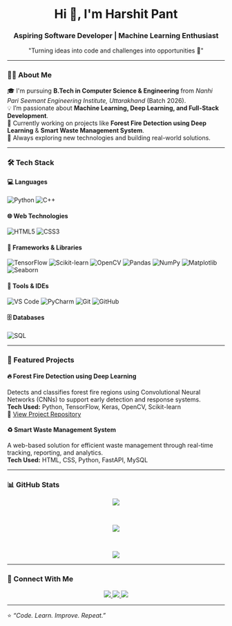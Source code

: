 <!--## Hi there 👋

**Harshitpant12/Harshitpant12** is a ✨ _special_ ✨ repository because its `README.md` (this file) appears on your GitHub profile.

Here are some ideas to get you started:

- 🔭 I’m currently working on ...
- 🌱 I’m currently learning ...
- 👯 I’m looking to collaborate on ...
- 🤔 I’m looking for help with ...
- 💬 Ask me about ...
- 📫 How to reach me: ...
- 😄 Pronouns: ...
- ⚡ Fun fact: ...

 🌟 GitHub Profile README for Harshit Pant -->
<h1 align="center">Hi 👋, I'm Harshit Pant</h1>
<h3 align="center">Aspiring Software Developer | Machine Learning Enthusiast</h3>
<p align="center">"Turning ideas into code and challenges into opportunities 🚀"</p>

---

### 👨‍💻 About Me  
🎓 I'm pursuing **B.Tech in Computer Science & Engineering** from *Nanhi Pari Seemant Engineering Institute, Uttarakhand* (Batch 2026).  
💡 I’m passionate about **Machine Learning, Deep Learning, and Full-Stack Development**.  
🧠 Currently working on projects like **Forest Fire Detection using Deep Learning** & **Smart Waste Management System**.  
🚀 Always exploring new technologies and building real-world solutions.  

---

### 🛠️ Tech Stack  

#### 💻 Languages  
![Python](https://img.shields.io/badge/Python-3776AB?style=for-the-badge&logo=python&logoColor=white)
![C++](https://img.shields.io/badge/C++-00599C?style=for-the-badge&logo=c%2B%2B&logoColor=white)

#### 🌐 Web Technologies  
![HTML5](https://img.shields.io/badge/HTML5-E34F26?style=for-the-badge&logo=html5&logoColor=white)
![CSS3](https://img.shields.io/badge/CSS3-1572B6?style=for-the-badge&logo=css3&logoColor=white)

#### 🧩 Frameworks & Libraries  
![TensorFlow](https://img.shields.io/badge/TensorFlow-FF6F00?style=for-the-badge&logo=tensorflow&logoColor=white)
![Scikit-learn](https://img.shields.io/badge/Scikit--learn-F7931E?style=for-the-badge&logo=scikit-learn&logoColor=white)
![OpenCV](https://img.shields.io/badge/OpenCV-27338e?style=for-the-badge&logo=opencv&logoColor=white)
![Pandas](https://img.shields.io/badge/Pandas-150458?style=for-the-badge&logo=pandas&logoColor=white)
![NumPy](https://img.shields.io/badge/Numpy-013243?style=for-the-badge&logo=numpy&logoColor=white)
![Matplotlib](https://img.shields.io/badge/Matplotlib-11557C?style=for-the-badge)
![Seaborn](https://img.shields.io/badge/Seaborn-4C9A2A?style=for-the-badge)

#### 🧰 Tools & IDEs  
![VS Code](https://img.shields.io/badge/VS%20Code-0078D4?style=for-the-badge&logo=visual%20studio%20code&logoColor=white)
![PyCharm](https://img.shields.io/badge/PyCharm-21D789?style=for-the-badge&logo=pycharm&logoColor=black)
![Git](https://img.shields.io/badge/Git-F05033?style=for-the-badge&logo=git&logoColor=white)
![GitHub](https://img.shields.io/badge/GitHub-181717?style=for-the-badge&logo=github&logoColor=white)

#### 🗄️ Databases  
![SQL](https://img.shields.io/badge/SQL-316192?style=for-the-badge&logo=postgresql&logoColor=white)

---

### 🚀 Featured Projects  

#### 🔥 Forest Fire Detection using Deep Learning  
Detects and classifies forest fire regions using Convolutional Neural Networks (CNNs) to support early detection and response systems.  
**Tech Used:** Python, TensorFlow, Keras, OpenCV, Scikit-learn  
📂 [View Project Repository](https://github.com/Harshitpant12/Forest-Fire-Detection) 

#### ♻️ Smart Waste Management System  
A web-based solution for efficient waste management through real-time tracking, reporting, and analytics.  
**Tech Used:** HTML, CSS, Python, FastAPI, MySQL  
<!--📂 [View Project Repository](https://github.com/Harshitpant12/Smart-Waste-Management) -->

---

### 📊 GitHub Stats  
<p align ="center">
<img src="https://github-readme-stats.vercel.app/api?username=Harshitpant12&theme=dark&hide_border=false&include_all_commits=false&count_private=false">
</p>
<br/>
<p align ="center">
<img src="https://nirzak-streak-stats.vercel.app/?user=Harshitpant12&theme=dark&hide_border=false">
</p>
<br/>
<p align ="center">
<img src="https://github-readme-stats.vercel.app/api/top-langs/?username=Harshitpant12&theme=dark&hide_border=false&include_all_commits=false&count_private=false&layout=compact">
</p>

---

<!-- <p align="center">
  <img src="https://github-readme-stats.vercel.app/api?username=Harshitpant12&show_icons=true&theme=tokyonight" alt="Harshit Pant's GitHub Stats" height="165" />
  <img src="https://nirzak-streak-stats.vercel.app/?user=Harshitpant12&theme=tokyonight&hide_border=false" alt="GitHub Streak" height="165" />
</p>
<p align="center">
  <img src="https://github-readme-stats.vercel.app/api/top-langs/?username=Harshitpant12&layout=compact&theme=tokyonight" alt="Top Languages" />
</p> -->


### 🤝 Connect With Me  

<p align="center">
  <a href="https://www.linkedin.com/in/harshit-pant-310587236/" target="_blank">
    <img src="https://img.shields.io/badge/LinkedIn-0077B5?style=for-the-badge&logo=linkedin&logoColor=white" />
  </a>
  <a href="mailto:harshpant778@gmail.com">
    <img src="https://img.shields.io/badge/Gmail-D14836?style=for-the-badge&logo=gmail&logoColor=white" />
  </a>
  <a href="https://github.com/Harshitpant12" target="_blank">
    <img src="https://img.shields.io/badge/GitHub-100000?style=for-the-badge&logo=github&logoColor=white" />
  </a>
</p>

---

⭐️ *“Code. Learn. Improve. Repeat.”*
